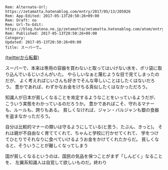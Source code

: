 ```header
Rem: Alternate-Url: https://zetamatta.hatenablog.com/entry/2017/05/13/205026
Rem: App-Edited: 2017-05-13T20:50:26+09:00
Rem: Draft: no
Rem: Url-To-Edit: https://blog.hatena.ne.jp/zetamatta/zetamatta.hatenablog.com/atom/entry/10328749687245946267
Rem: Published: 2017-05-13T20:50:26+09:00
Category:
Updated: 2017-05-13T20:50:26+09:00
Title: スーパーで…
```
[(twitterから転載)](https://twitter.com/zetamatta/status/863348928200101888)

スーパーで、本来は専用の容器を買わないと取ってはいけない氷を、ポリ袋に取り込んでいるじいさんがいた。
やらしいなぁと蔑むような目で見てしまったのだが、
よく考えればじいさんも好きでそんな卑しいことはしたくはないだろう。
豊かであれば、わずかなお金をけちる真似したくはなかっただろう。

知識人が日本が貧しくなることを肯定するようなことをいっているようだが、
こういう実態をわかっているのだろうか。
豊かであればこそ、守れるマナーも、ルールも、誇りもある。
貧しくなければ、ジャン・バルジャンも銀の食器を盗まなかっただろう。

自分は比較的マナーの類いは守るようにしている(と思う、たぶん、きっと)。
それは親が不自由なく育ててくれて、ちゃんと学校に行かせてくれて、
学をつけてひとりでそれなりに食べていけるようお金をかけてくれたからだ。
貧しくなると、そういうことが難しくなってしまう

国が貧しくなるというのは、国民の気品を保つことがまず「しんどく」なることを、
左翼系知識人は自覚して欲しいものだ。終わり
